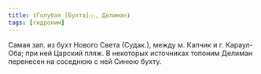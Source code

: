 ```yaml
---
title: ⦗Голубая [Бухта]⒯, Делиман⦘
tags: [гидроним]
---
```


Самая зап. из бухт Нового Света (Судак.), между м. Капчик и г. Караул-Оба; при
ней Царский пляж. В некоторых источниках топоним Делиман перенесен на соседнюю с
ней Синюю бухту.
